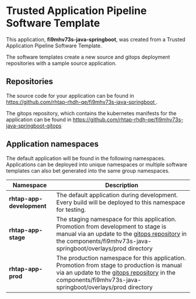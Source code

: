 # Trusted Application Pipeline Software Template

This application, **fi9mhv73s-java-springboot**, was created from a Trusted Application Pipeline Software Template.

The software templates create a new source and gitops deployment repositories with a sample source application. 

## Repositories

The source code for your application can be found in [https://github.com/rhtap-rhdh-qe/fi9mhv73s-java-springboot ](https://github.com/rhtap-rhdh-qe/fi9mhv73s-java-springboot ).
 
The gitops repository, which contains the kubernetes manifests for the application can be found in 
[https://github.com/rhtap-rhdh-qe/fi9mhv73s-java-springboot-gitops ](https://github.com/rhtap-rhdh-qe/fi9mhv73s-java-springboot-gitops ) 

## Application namespaces 

The default application will be found in the following namespaces. Applications can be deployed into unique namespaces or multiple software templates can also bet generated into the same group namespaces.  

|  Namespace   |  Description   |  
| -------- | -------- |   
| **rhtap-app-development** | The default application during development. Every build will be deployed to this namespace for testing. | 
| **rhtap-app-stage** | The staging namespace for this application. Promotion from development to stage is manual via an update to the [gitops repository](https://github.com/rhtap-rhdh-qe/fi9mhv73s-java-springboot-gitops ) in the components/fi9mhv73s-java-springboot/overlays/prod directory |  
| **rhtap-app-prod** | The production namespace for this application. Promotion from stage to production is manual via an update to the [gitops repository](https://github.com/rhtap-rhdh-qe/fi9mhv73s-java-springboot-gitops ) in the components/fi9mhv73s-java-springboot/overlays/prod directory | 